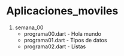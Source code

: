 # Aplicaciones_moviles

1. semana_00
    * programa00.dart - Hola mundo
    * programa01.dart - Tipos de datos
    * programa02.dart - Listas
